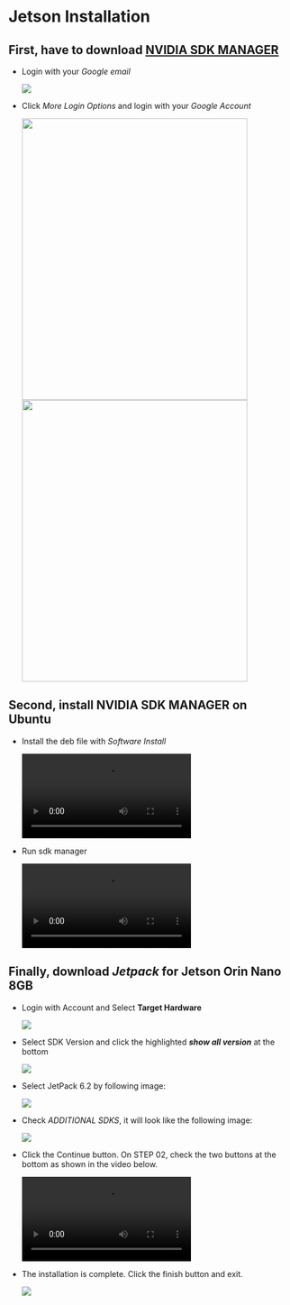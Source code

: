 # Jetson Installation

## First, have to download [NVIDIA SDK MANAGER](https://developer.download.nvidia.com/sdkmanager/redirects/sdkmanager-deb.html)

- Login with your *Google email*

    <img src="./assets/nvidia_login.png"></img>

- Click *More Login Options* and login with your *Google Account*
    
    <img src="./assets/more_login_options.png" width=400 height=500> <img src="./assets/google_account.png" width=400 height=500>

## Second, install **NVIDIA SDK MANAGER** on Ubuntu
- Install the deb file with *Software Install*

    <video src="https://github.com/user-attachments/assets/df798cf2-462c-4dd4-85b9-fc139d39096d"></video>
- Run sdk manager

    <video src="https://github.com/user-attachments/assets/135593f6-331c-4dad-b199-144f7e886dc7"></video>
    
## Finally, download *Jetpack* for Jetson Orin Nano 8GB
- Login with Account and Select **Target Hardware**

    <img src="./assets/target_hardware.png"></img>

- Select SDK Version and click the highlighted ***show all version*** at the bottom

    <img src="./assets/sdk_version_setting.png"></img>

- Select JetPack 6.2 by following image:

    <img src="./assets/jetpack_setting.png"></img>

- Check *ADDITIONAL SDKS*, it will look like the following image:

    <img src="./assets/initialize_finish.png"></img>

- Click the Continue button. On STEP 02, check the two buttons at the bottom as shown in the video below.

    <video src="https://github.com/user-attachments/assets/64c46dd5-c936-4a37-af2d-44b246235766"></video>

- The installation is complete. Click the finish button and exit.

    <img src="./assets/initialize_finish.png"></img>